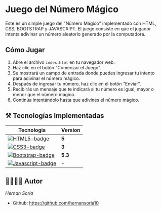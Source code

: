 # Juego del Número Mágico

Este es un simple juego del "Número Mágico" implementado con HTML, CSS, BOOTSTRAP y JAVASCRIPT. El juego consiste en que el jugador intenta adivinar un número aleatorio generado por la computadora.

## Cómo Jugar

1. Abre el archivo `index.html` en tu navegador web.
2. Haz clic en el botón "Comenzar el Juego".
3. Se mostrará un campo de entrada donde puedes ingresar tu intento para adivinar el número mágico.
4. Después de ingresar tu número, haz clic en el botón "Enviar".
5. Recibirás un mensaje que te indicará si tu número es igual, mayor o menor que el número mágico.
6. Continúa intentándolo hasta que adivines el número mágico.

## ⚒️ Tecnologías Implementadas
|Tecnologia|Version|
|---|---|
[![HTML5-badge]][HTML-url] | **5**
[![CSS3-badge]][CSS3-url] | **3**
[![Bootstrap-badge]][Bootstrap-url] | **5.3**
[![Javascript-badge]][Javascript-url] | -
 
 

## 👨‍💻👩‍💻 Autor
_Hernan Soria_
+ Github: https://github.com/hernansoria10




[HTML5-badge]:https://img.shields.io/badge/HTML5-E34F26?style=for-the-badge&logo=html5&logoColor=white
[HTML-url]: https://html.com/tags/

[CSS3-badge]:https://img.shields.io/badge/CSS3-1572B6?style=for-the-badge&logo=css3&logoColor=white
[CSS3-url]:https://www.w3.org/Style/CSS/

[Bootstrap-badge]:https://img.shields.io/badge/Bootstrap-7952B3?style=for-the-badge&logo=bootstrap&logoColor=white
[Bootstrap-url]:https://getbootstrap.com/
[Javascript-badge]:https://img.shields.io/badge/JavaScript-323330?style=for-the-badge&logo=javascript&logoColor=F7DF1E
[Javascript-url]:https://lenguajejs.com/


